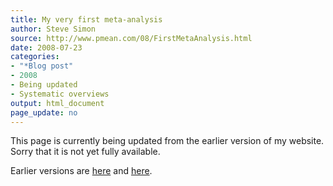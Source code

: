 ```yaml
---
title: My very first meta-analysis
author: Steve Simon
source: http://www.pmean.com/08/FirstMetaAnalysis.html
date: 2008-07-23
categories:
- "*Blog post"
- 2008
- Being updated
- Systematic overviews
output: html_document
page_update: no
---
```


This page is currently being updated from the earlier version of my website. Sorry that it is not yet fully available.

<!---More--->

Earlier versions are [here][sim1] and [here][sim2].

[sim1]: http://www.pmean.com/08/FirstMetaAnalysis.html
[sim2]: http://new.pmean.com/first-meta-analysis/
